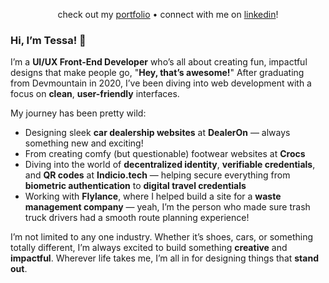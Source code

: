 <p align="center">
  check out my <a href="https://tessawoodard.netlify.app/">portfolio</a> • connect with me on <a href="https://www.linkedin.com/in/tessa-woodard/">linkedin</a>!
</p>

### Hi, I’m Tessa! 👋

I’m a **UI/UX Front-End Developer** who’s all about creating fun, impactful designs that make people go, "**Hey, that’s awesome!**" After graduating from Devmountain in 2020, I’ve been diving into web development with a focus on **clean**, **user-friendly** interfaces.

My journey has been pretty wild:
- Designing sleek **car dealership websites** at **DealerOn** — always something new and exciting!  
- From creating comfy (but questionable) footwear websites at **Crocs**  
- Diving into the world of **decentralized identity**, **verifiable credentials**, and **QR codes** at **Indicio.tech** — helping secure everything from **biometric authentication** to **digital travel credentials**  
- Working with **Flylance**, where I helped build a site for a **waste management company** — yeah, I’m the person who made sure trash truck drivers had a smooth route planning experience!

I’m not limited to any one industry. Whether it’s shoes, cars, or something totally different, I’m always excited to build something **creative** and **impactful**. Wherever life takes me, I’m all in for designing things that **stand out**.
